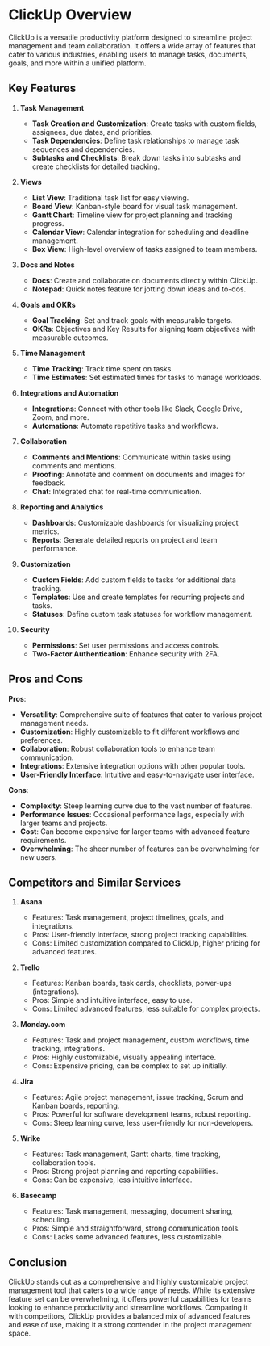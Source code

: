 # ClickUp Overview

ClickUp is a versatile productivity platform designed to streamline project management and team collaboration. It offers a wide array of features that cater to various industries, enabling users to manage tasks, documents, goals, and more within a unified platform.

## Key Features

1. **Task Management**
   - **Task Creation and Customization**: Create tasks with custom fields, assignees, due dates, and priorities.
   - **Task Dependencies**: Define task relationships to manage task sequences and dependencies.
   - **Subtasks and Checklists**: Break down tasks into subtasks and create checklists for detailed tracking.

2. **Views**
   - **List View**: Traditional task list for easy viewing.
   - **Board View**: Kanban-style board for visual task management.
   - **Gantt Chart**: Timeline view for project planning and tracking progress.
   - **Calendar View**: Calendar integration for scheduling and deadline management.
   - **Box View**: High-level overview of tasks assigned to team members.

3. **Docs and Notes**
   - **Docs**: Create and collaborate on documents directly within ClickUp.
   - **Notepad**: Quick notes feature for jotting down ideas and to-dos.

4. **Goals and OKRs**
   - **Goal Tracking**: Set and track goals with measurable targets.
   - **OKRs**: Objectives and Key Results for aligning team objectives with measurable outcomes.

5. **Time Management**
   - **Time Tracking**: Track time spent on tasks.
   - **Time Estimates**: Set estimated times for tasks to manage workloads.

6. **Integrations and Automation**
   - **Integrations**: Connect with other tools like Slack, Google Drive, Zoom, and more.
   - **Automations**: Automate repetitive tasks and workflows.

7. **Collaboration**
   - **Comments and Mentions**: Communicate within tasks using comments and mentions.
   - **Proofing**: Annotate and comment on documents and images for feedback.
   - **Chat**: Integrated chat for real-time communication.

8. **Reporting and Analytics**
   - **Dashboards**: Customizable dashboards for visualizing project metrics.
   - **Reports**: Generate detailed reports on project and team performance.

9. **Customization**
   - **Custom Fields**: Add custom fields to tasks for additional data tracking.
   - **Templates**: Use and create templates for recurring projects and tasks.
   - **Statuses**: Define custom task statuses for workflow management.

10. **Security**
    - **Permissions**: Set user permissions and access controls.
    - **Two-Factor Authentication**: Enhance security with 2FA.

## Pros and Cons

**Pros**:
- **Versatility**: Comprehensive suite of features that cater to various project management needs.
- **Customization**: Highly customizable to fit different workflows and preferences.
- **Collaboration**: Robust collaboration tools to enhance team communication.
- **Integrations**: Extensive integration options with other popular tools.
- **User-Friendly Interface**: Intuitive and easy-to-navigate user interface.

**Cons**:
- **Complexity**: Steep learning curve due to the vast number of features.
- **Performance Issues**: Occasional performance lags, especially with larger teams and projects.
- **Cost**: Can become expensive for larger teams with advanced feature requirements.
- **Overwhelming**: The sheer number of features can be overwhelming for new users.

## Competitors and Similar Services

1. **Asana**
   - Features: Task management, project timelines, goals, and integrations.
   - Pros: User-friendly interface, strong project tracking capabilities.
   - Cons: Limited customization compared to ClickUp, higher pricing for advanced features.

2. **Trello**
   - Features: Kanban boards, task cards, checklists, power-ups (integrations).
   - Pros: Simple and intuitive interface, easy to use.
   - Cons: Limited advanced features, less suitable for complex projects.

3. **Monday.com**
   - Features: Task and project management, custom workflows, time tracking, integrations.
   - Pros: Highly customizable, visually appealing interface.
   - Cons: Expensive pricing, can be complex to set up initially.

4. **Jira**
   - Features: Agile project management, issue tracking, Scrum and Kanban boards, reporting.
   - Pros: Powerful for software development teams, robust reporting.
   - Cons: Steep learning curve, less user-friendly for non-developers.

5. **Wrike**
   - Features: Task management, Gantt charts, time tracking, collaboration tools.
   - Pros: Strong project planning and reporting capabilities.
   - Cons: Can be expensive, less intuitive interface.

6. **Basecamp**
   - Features: Task management, messaging, document sharing, scheduling.
   - Pros: Simple and straightforward, strong communication tools.
   - Cons: Lacks some advanced features, less customizable.

## Conclusion

ClickUp stands out as a comprehensive and highly customizable project management tool that caters to a wide range of needs. While its extensive feature set can be overwhelming, it offers powerful capabilities for teams looking to enhance productivity and streamline workflows. Comparing it with competitors, ClickUp provides a balanced mix of advanced features and ease of use, making it a strong contender in the project management space.
